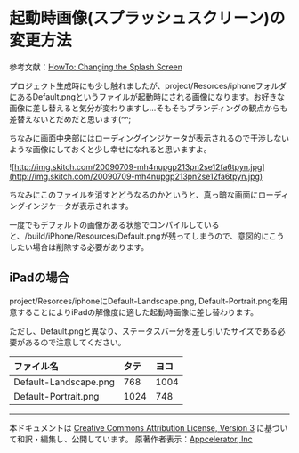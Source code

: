 # 起動時画像(スプラッシュスクリーン)の変更方法 #

参考文献：[HowTo: Changing the Splash Screen](http://www.codestrong.com/timobile/howto/change-the-splash-screen/)

プロジェクト生成時にも少し触れましたが、project/Resorces/iphoneフォルダにあるDefault.pngというファイルが起動時にされる画像になります。お好きな画像に差し替えると気分が変わりますし…そもそもブランディングの観点からも差替えないとだめだと思います(^^;

ちなみに画面中央部にはローディングインジケータが表示されるので干渉しないような画像にしておくと少し幸せになれると思いますよ。

![http://img.skitch.com/20090709-mh4nupgp213pn2se12fa6tpyn.jpg](http://img.skitch.com/20090709-mh4nupgp213pn2se12fa6tpyn.jpg)

ちなみにこのファイルを消すとどうなるのかというと、真っ暗な画面にローディングインジケータが表示されます。

一度でもデフォルトの画像がある状態でコンパイルしていると、/build/iPhone/Resources/Default.pngが残ってしまうので、意図的にこうしたい場合は削除する必要があります。

## iPadの場合 ##
project/Resorces/iphoneにDefault-Landscape.png, Default-Portrait.pngを用意することによりiPadの解像度に適した起動時画像に差し替わります。

ただし、Default.pngと異なり、ステータスバー分を差し引いたサイズである必要があるので注意してください。

|**ファイル名**|**タテ**|**ヨコ**|
|:--------|:-----|:-----|
|Default-Landscape.png|768   |1004  |
|Default-Portrait.png|1024  |748   |


---

本ドキュメントは [Creative Commons Attribution License, Version 3](http://creativecommons.org/licenses/by/3.0/deed.ja) に基づいて和訳・編集し、公開しています。
原著作者表示：[Appcelerator, Inc](http://www.appcelerator.com/)